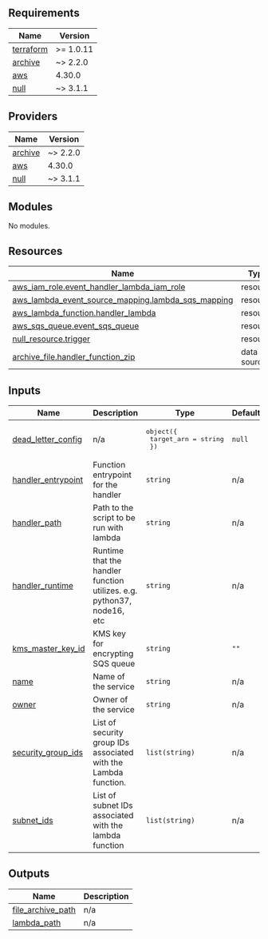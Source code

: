 ## Requirements

| Name | Version |
|------|---------|
| <a name="requirement_terraform"></a> [terraform](#requirement\_terraform) | >= 1.0.11 |
| <a name="requirement_archive"></a> [archive](#requirement\_archive) | ~> 2.2.0 |
| <a name="requirement_aws"></a> [aws](#requirement\_aws) | 4.30.0 |
| <a name="requirement_null"></a> [null](#requirement\_null) | ~> 3.1.1 |

## Providers

| Name | Version |
|------|---------|
| <a name="provider_archive"></a> [archive](#provider\_archive) | ~> 2.2.0 |
| <a name="provider_aws"></a> [aws](#provider\_aws) | 4.30.0 |
| <a name="provider_null"></a> [null](#provider\_null) | ~> 3.1.1 |

## Modules

No modules.

## Resources

| Name | Type |
|------|------|
| [aws_iam_role.event_handler_lambda_iam_role](https://registry.terraform.io/providers/hashicorp/aws/4.30.0/docs/resources/iam_role) | resource |
| [aws_lambda_event_source_mapping.lambda_sqs_mapping](https://registry.terraform.io/providers/hashicorp/aws/4.30.0/docs/resources/lambda_event_source_mapping) | resource |
| [aws_lambda_function.handler_lambda](https://registry.terraform.io/providers/hashicorp/aws/4.30.0/docs/resources/lambda_function) | resource |
| [aws_sqs_queue.event_sqs_queue](https://registry.terraform.io/providers/hashicorp/aws/4.30.0/docs/resources/sqs_queue) | resource |
| [null_resource.trigger](https://registry.terraform.io/providers/hashicorp/null/latest/docs/resources/resource) | resource |
| [archive_file.handler_function_zip](https://registry.terraform.io/providers/hashicorp/archive/latest/docs/data-sources/file) | data source |

## Inputs

| Name | Description | Type | Default | Required |
|------|-------------|------|---------|:--------:|
| <a name="input_dead_letter_config"></a> [dead\_letter\_config](#input\_dead\_letter\_config) | n/a | <pre>object({<br>    target_arn = string<br>  })</pre> | `null` | no |
| <a name="input_handler_entrypoint"></a> [handler\_entrypoint](#input\_handler\_entrypoint) | Function entrypoint for the handler | `string` | n/a | yes |
| <a name="input_handler_path"></a> [handler\_path](#input\_handler\_path) | Path to the script to be run with lambda | `string` | n/a | yes |
| <a name="input_handler_runtime"></a> [handler\_runtime](#input\_handler\_runtime) | Runtime that the handler function utilizes. e.g. python37, node16, etc | `string` | n/a | yes |
| <a name="input_kms_master_key_id"></a> [kms\_master\_key\_id](#input\_kms\_master\_key\_id) | KMS key for encrypting SQS queue | `string` | `""` | no |
| <a name="input_name"></a> [name](#input\_name) | Name of the service | `string` | n/a | yes |
| <a name="input_owner"></a> [owner](#input\_owner) | Owner of the service | `string` | n/a | yes |
| <a name="input_security_group_ids"></a> [security\_group\_ids](#input\_security\_group\_ids) | List of security group IDs associated with the Lambda function. | `list(string)` | n/a | yes |
| <a name="input_subnet_ids"></a> [subnet\_ids](#input\_subnet\_ids) | List of subnet IDs associated with the lambda function | `list(string)` | n/a | yes |

## Outputs

| Name | Description |
|------|-------------|
| <a name="output_file_archive_path"></a> [file\_archive\_path](#output\_file\_archive\_path) | n/a |
| <a name="output_lambda_path"></a> [lambda\_path](#output\_lambda\_path) | n/a |
